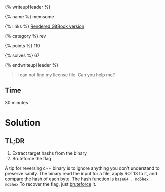 {% writeupHeader %}

{% name %}
memsome

{% links %}
[Rendered GitBook version](https://sasdf.cf/ctf-tasks-writeup/)

{% category %}
rev

{% points %}
110

{% solves %}
67

{% endwriteupHeader %}

> I can not find my license file. Can you help me?

## Time
30 minutes

# Solution
## TL;DR
1. Extract target hashs from the binary
2. Bruteforce the flag

A tip for reversing c++ binary is to ignore anything you don't understand to preserve sanity.
The binary read the input for a file, apply ROT13 to it, and compare the hash of each byte.
The hash function is `base64 . md5hex . md5hex`
To recover the flag, just [bruteforce]([_files/solve.py]) it.

